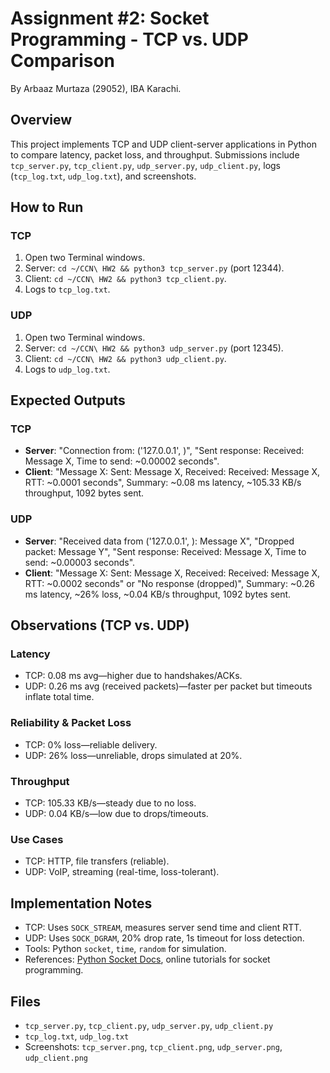 
# Assignment #2: Socket Programming - TCP vs. UDP Comparison
By Arbaaz Murtaza (29052), IBA Karachi.

## Overview
This project implements TCP and UDP client-server applications in Python to compare latency, packet loss, and throughput. Submissions include `tcp_server.py`, `tcp_client.py`, `udp_server.py`, `udp_client.py`, logs (`tcp_log.txt`, `udp_log.txt`), and screenshots.

## How to Run

### TCP
1. Open two Terminal windows.
2. Server: `cd ~/CCN\ HW2 && python3 tcp_server.py` (port 12344).
3. Client: `cd ~/CCN\ HW2 && python3 tcp_client.py`.
4. Logs to `tcp_log.txt`.

### UDP
1. Open two Terminal windows.
2. Server: `cd ~/CCN\ HW2 && python3 udp_server.py` (port 12345).
3. Client: `cd ~/CCN\ HW2 && python3 udp_client.py`.
4. Logs to `udp_log.txt`.

## Expected Outputs

### TCP
- **Server**: "Connection from: ('127.0.0.1', <port>)", "Sent response: Received: Message X, Time to send: ~0.00002 seconds".
- **Client**: "Message X: Sent: Message X, Received: Received: Message X, RTT: ~0.0001 seconds", Summary: ~0.08 ms latency, ~105.33 KB/s throughput, 1092 bytes sent.

### UDP
- **Server**: "Received data from ('127.0.0.1', <port>): Message X", "Dropped packet: Message Y", "Sent response: Received: Message X, Time to send: ~0.00003 seconds".
- **Client**: "Message X: Sent: Message X, Received: Received: Message X, RTT: ~0.0002 seconds" or "No response (dropped)", Summary: ~0.26 ms latency, ~26% loss, ~0.04 KB/s throughput, 1092 bytes sent.

## Observations (TCP vs. UDP)

### Latency
- TCP: 0.08 ms avg—higher due to handshakes/ACKs.
- UDP: 0.26 ms avg (received packets)—faster per packet but timeouts inflate total time.

### Reliability & Packet Loss
- TCP: 0% loss—reliable delivery.
- UDP: 26% loss—unreliable, drops simulated at 20%.

### Throughput
- TCP: 105.33 KB/s—steady due to no loss.
- UDP: 0.04 KB/s—low due to drops/timeouts.

### Use Cases
- TCP: HTTP, file transfers (reliable).
- UDP: VoIP, streaming (real-time, loss-tolerant).

## Implementation Notes
- TCP: Uses `SOCK_STREAM`, measures server send time and client RTT.
- UDP: Uses `SOCK_DGRAM`, 20% drop rate, 1s timeout for loss detection.
- Tools: Python `socket`, `time`, `random` for simulation.
- References: [Python Socket Docs](https://docs.python.org/3/library/socket.html), online tutorials for socket programming.

## Files
- `tcp_server.py`, `tcp_client.py`, `udp_server.py`, `udp_client.py`
- `tcp_log.txt`, `udp_log.txt`
- Screenshots: `tcp_server.png`, `tcp_client.png`, `udp_server.png`, `udp_client.png`
